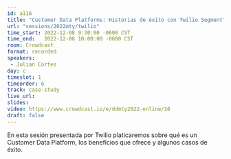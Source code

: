 ```yaml
---
id: a116
title: "Customer Data Platforms: Historias de éxito con Twilio Segment"
url: "sessions/2022mty/twilio"
time_start: 2022-12-08 9:30:00 -0600 CST
time_end:   2022-12-08 10:00:00 -0600 CST
room: Crowdcast
format: recorded
speakers:
 - Julian Cortes
day: c
timeslot: 1
timeorder: 6
track: case-study
live_url: 
slides: 
video: https://www.crowdcast.io/e/ddmty2022-online/10
draft: false
---
```


En esta sesión presentada por Twilio platicaremos sobre qué es un Customer Data Platform, los beneficios que ofrece y algunos casos de éxito.
